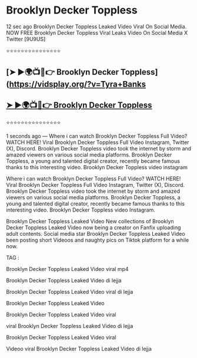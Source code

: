 ﻿# Brooklyn Decker Toppless



12 sec ago Brooklyn Decker Toppless Leaked Video Viral On Social Media. NOW FREE Brooklyn Decker Toppless Viral Leaks Video On Social Media X Twitter [9U9US]

⭐⭐⭐⭐⭐⭐⭐⭐⭐⭐⭐⭐⭐⭐⭐

## [➤ ►🌍📺📱👉 Brooklyn Decker Toppless](https://vidsplay.org/?v=Tyra+Banks

## [➤ ►🌍📺📱👉 Brooklyn Decker Toppless](https://vidsplay.org/?v=Tyra+Banks)


⭐⭐⭐⭐⭐⭐⭐⭐⭐⭐⭐⭐⭐⭐⭐



1 seconds ago — Where i can watch Brooklyn Decker Toppless Full Video? WATCH HERE! Viral Brooklyn Decker Toppless Full Video Instagram, Twitter (X), Discord. Brooklyn Decker Toppless video took the internet by storm and amazed viewers on various social media platforms. Brooklyn Decker Toppless, a young and talented digital creator, recently became famous thanks to this interesting video. Brooklyn Decker Toppless video instagram

Where i can watch Brooklyn Decker Toppless Full Video? WATCH HERE! Viral Brooklyn Decker Toppless Full Video Instagram, Twitter (X), Discord. Brooklyn Decker Toppless video took the internet by storm and amazed viewers on various social media platforms. Brooklyn Decker Toppless, a young and talented digital creator, recently became famous thanks to this interesting video. Brooklyn Decker Toppless video Instagram.

Brooklyn Decker Toppless Leaked Video New collections of Brooklyn Decker Toppless Leaked Video now being a creator on Fanfix uploading adult contents. Social media star Brooklyn Decker Toppless Leaked Video been posting short Videoos and naughty pics on Tiktok platform for a while now.

TAG :

 

Brooklyn Decker Toppless Leaked Video viral mp4

 

Brooklyn Decker Toppless Leaked Video di lejja

 

Brooklyn Decker Toppless Leaked Video viral di lejja

 

Brooklyn Decker Toppless Leaked Video

 

Brooklyn Decker Toppless Leaked Video viral

 

viral Brooklyn Decker Toppless Leaked Video di lejja

 

Brooklyn Decker Toppless Leaked Video viral

 

Videoo viral Brooklyn Decker Toppless Leaked Video di lejja